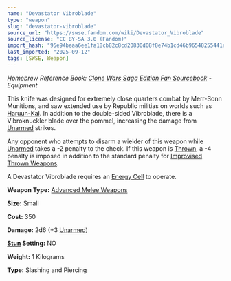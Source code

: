 ```yaml
---
name: "Devastator Vibroblade"
type: "weapon"
slug: "devastator-vibroblade"
source_url: "https://swse.fandom.com/wiki/Devastator_Vibroblade"
source_license: "CC BY-SA 3.0 (Fandom)"
import_hash: "95e94beaa6ee1fa18cb82c8cd20830d08f8e74b1cd46b96548255441e7491772"
last_imported: "2025-09-12"
tags: [SWSE, Weapon]
---
```

*Homebrew Reference Book: [Clone Wars Saga Edition Fan Sourcebook](https://swse.fandom.com/wiki/Clone_Wars_Saga_Edition_Fan_Sourcebook) - Equipment*

This knife was designed for extremely close quarters combat by Merr-Sonn Munitions, and saw extended use by Republic militias on worlds such as [Haruun-Kal](https://swse.fandom.com/wiki/Haruun-Kal). In addition to the double-sided Vibroblade, there is a Vibroknuckler blade over the pommel, increasing the damage from [Unarmed](https://swse.fandom.com/wiki/Unarmed) strikes.

Any opponent who attempts to disarm a wielder of this weapon while [Unarmed](https://swse.fandom.com/wiki/Unarmed) takes a -2 penalty to the check. If this weapon is [Thrown](https://swse.fandom.com/wiki/Thrown), a -4 penalty is imposed in addition to the standard penalty for [Improvised Thrown Weapons](https://swse.fandom.com/wiki/Improvised_Thrown_Weapons).

A Devastator Vibroblade requires an [Energy Cell](https://swse.fandom.com/wiki/Energy_Cell) to operate.

**Weapon Type:** [Advanced Melee Weapons](https://swse.fandom.com/wiki/Advanced_Melee_Weapons)

**Size:** Small

**Cost:** 350

**Damage:** 2d6 (+3 [Unarmed](https://swse.fandom.com/wiki/Unarmed))

**[Stun](https://swse.fandom.com/wiki/Stun) Setting:** NO

**Weight:** 1 Kilograms

**Type:** Slashing and Piercing